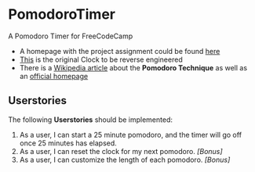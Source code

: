 # PomodoroTimer
A Pomodoro Timer for FreeCodeCamp

- A homepage with the project assignment could be found [here](http://www.freecodecamp.com/challenges/zipline-build-a-pomodoro-clock)
- [This](http://codepen.io/GeoffStorbeck/full/RPbGxZ/) is the original Clock to be reverse engineered
- There is a [Wikipedia article](https://www.google.de/url?sa=t&rct=j&q=&esrc=s&source=web&cd=3&cad=rja&uact=8&ved=0CDcQFjACahUKEwis2t_7g_TIAhXBDywKHaG4BWs&url=https%3A%2F%2Fen.wikipedia.org%2Fwiki%2FPomodoro_Technique&usg=AFQjCNEcNK-woTV-MpzRR0ilVXA1DnbXxQ&sig2=YUBc-rbenc2cbZYtOzZ6wQ) about the __Pomodoro Technique__ as well as an [official homepage](https://www.google.de/url?sa=t&rct=j&q=&esrc=s&source=web&cd=1&cad=rja&uact=8&ved=0CCEQFjAAahUKEwis2t_7g_TIAhXBDywKHaG4BWs&url=http%3A%2F%2Fpomodorotechnique.com%2F&usg=AFQjCNEm2v2_KaZYXaBiZ3fLpQDGQNimkQ&sig2=NgoSzj_aaHYtsE5wOC6N9g)

## Userstories
The following __Userstories__ should be implemented:
1. As a user, I can start a 25 minute pomodoro, and the timer will go off once 25 minutes has elapsed.
2. As a user, I can reset the clock for my next pomodoro. _[Bonus]_
3. As a user, I can customize the length of each pomodoro. _[Bonus]_
